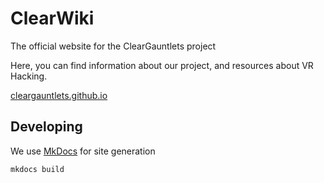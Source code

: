 # ClearWiki

The official website for the ClearGauntlets project

Here, you can find information about our project, and resources about VR Hacking.


[cleargauntlets.github.io](cleargauntlets.github.io)

## Developing

We use [MkDocs](https://www.mkdocs.org/) for site generation

```
mkdocs build
```

